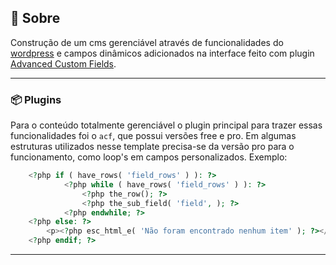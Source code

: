 ## :rocket: Sobre

Construção de um cms gerenciável através de funcionalidades do <a href="https://worpdress.org" target="_blank">wordpress</a> e campos dinâmicos adicionados na interface feito com plugin <a href="https://www.advancedcustomfields.com/" target="_blank">Advanced Custom Fields</a>.

---

### :package: Plugins

Para o conteúdo totalmente gerenciável o plugin principal para trazer essas funcionalidades foi o `acf`, que possui
versões free e pro. Em algumas estruturas utilizados nesse template precisa-se da versão pro para o funcionamento,
como loop's em campos personalizados. Exemplo:

```php
	<?php if ( have_rows( 'field_rows' ) ): ?>
			<?php while ( have_rows( 'field_rows' ) ): ?>
				<?php the_row(); ?>
				<?php the_sub_field( 'field', ); ?>
			<?php endwhile; ?>
	<?php else: ?>
		<p><?php esc_html_e( 'Não foram encontrado nenhum item' ); ?></p>
	<?php endif; ?>
```
---
